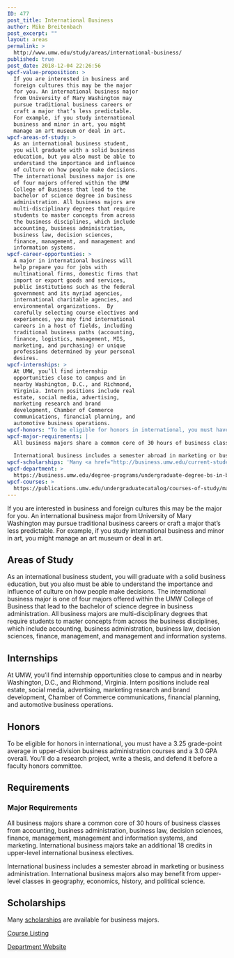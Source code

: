 ```yaml
---
ID: 477
post_title: International Business
author: Mike Breitenbach
post_excerpt: ""
layout: areas
permalink: >
  http://www.umw.edu/study/areas/international-business/
published: true
post_date: 2018-12-04 22:26:56
wpcf-value-proposition: >
  If you are interested in business and
  foreign cultures this may be the major
  for you. An international business major
  from University of Mary Washington may
  pursue traditional business careers or
  craft a major that’s less predictable.
  For example, if you study international
  business and minor in art, you might
  manage an art museum or deal in art.
wpcf-areas-of-study: >
  As an international business student,
  you will graduate with a solid business
  education, but you also must be able to
  understand the importance and influence
  of culture on how people make decisions.
  The international business major is one
  of four majors offered within the UMW
  College of Business that lead to the
  bachelor of science degree in business
  administration. All business majors are
  multi-disciplinary degrees that require
  students to master concepts from across
  the business disciplines, which include
  accounting, business administration,
  business law, decision sciences,
  finance, management, and management and
  information systems.
wpcf-career-opportunties: >
  A major in international business will
  help prepare you for jobs with
  multinational firms, domestic firms that
  import or export goods and services,
  public institutions such as the federal
  government and its myriad agencies,
  international charitable agencies, and
  environmental organizations.  By
  carefully selecting course electives and
  experiences, you may find international
  careers in a host of fields, including
  traditional business paths (accounting,
  finance, logistics, management, MIS,
  marketing, and purchasing) or unique
  professions determined by your personal
  desires.
wpcf-internships: >
  At UMW, you’ll find internship
  opportunities close to campus and in
  nearby Washington, D.C., and Richmond,
  Virginia. Intern positions include real
  estate, social media, advertising,
  marketing research and brand
  development, Chamber of Commerce
  communications, financial planning, and
  automotive business operations.
wpcf-honors: "To be eligible for honors in international, you must have a 3.25 grade-point average in upper-division business administration courses and a 3.0 GPA overall. You'll do a research project, write a thesis, and defend it before a faculty honors committee."
wpcf-major-requirements: |
  All business majors share a common core of 30 hours of business classes from accounting, business administration, business law, decision sciences, finance, management, management and information systems, and marketing. International business majors take an additional 18 credits in upper-level international business electives.
  
  International business includes a semester abroad in marketing or business administration. International business majors also may benefit from upper-level classes in geography, economics, history, and political science.
wpcf-scholarships: 'Many <a href="http://business.umw.edu/current-students/undergraduate-scholarships/">scholarships</a> are available for business majors.'
wpcf-department: >
  https://business.umw.edu/degree-programs/undergraduate-degree-bs-in-business-administration/international-business-major/
wpcf-courses: >
  https://publications.umw.edu/undergraduatecatalog/courses-of-study/majors/international-business/
---
```


<!-- Types Custom Fields: -->

<!-- value-proposition -->
If you are interested in business and foreign cultures this may be the major for you. An international business major from University of Mary Washington may pursue traditional business careers or craft a major that’s less predictable. For example, if you study international business and minor in art, you might manage an art museum or deal in art.
<!-- End value-proposition -->

<!-- areas-of-study -->
<h2>Areas of Study</h2>As an international business student, you will graduate with a solid business education, but you also must be able to understand the importance and influence of culture on how people make decisions. The international business major is one of four majors offered within the UMW College of Business that lead to the bachelor of science degree in business administration. All business majors are multi-disciplinary degrees that require students to master concepts from across the business disciplines, which include accounting, business administration, business law, decision sciences, finance, management, and management and information systems.
<!-- End areas-of-study -->

<!-- internships -->
<h2>Internships</h2>At UMW, you’ll find internship opportunities close to campus and in nearby Washington, D.C., and Richmond, Virginia. Intern positions include real estate, social media, advertising, marketing research and brand development, Chamber of Commerce communications, financial planning, and automotive business operations.
<!-- End internships -->

<!-- honors -->
<h2>Honors</h2>To be eligible for honors in international, you must have a 3.25 grade-point average in upper-division business administration courses and a 3.0 GPA overall. You'll do a research project, write a thesis, and defend it before a faculty honors committee.
<!-- End honors -->

<!-- requirements -->
<h2>Requirements</h2>
<!-- major-requirements -->
<h3>Major Requirements</h3>All business majors share a common core of 30 hours of business classes from accounting, business administration, business law, decision sciences, finance, management, management and information systems, and marketing. International business majors take an additional 18 credits in upper-level international business electives.

International business includes a semester abroad in marketing or business administration. International business majors also may benefit from upper-level classes in geography, economics, history, and political science.
<!-- End major-requirements -->

<!-- End requirements -->

<!-- scholarships -->
<h2>Scholarships</h2>Many <a href="http://business.umw.edu/current-students/undergraduate-scholarships/">scholarships</a> are available for business majors.
<!-- End scholarships -->

<!-- courses -->
<a href="https://publications.umw.edu/undergraduatecatalog/courses-of-study/majors/international-business/" class="button">Course Listing</a>
<!-- End courses -->

<!-- department -->
<a href="https://business.umw.edu/degree-programs/undergraduate-degree-bs-in-business-administration/international-business-major/" class="button">Department Website</a>
<!-- End department -->

<!-- End Types Custom Fields -->